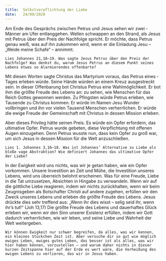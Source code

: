 ```yaml
---
title:  Selbstverpflichtung der Liebe
date:   24/09/2020
---
```


Am Ende des Gesprächs zwischen Petrus und Jesus sehen wir zwei ­Männer am Ufer entlanggehen. Wellen schwappen an den Strand, als Jesus mit ­Petrus über den Preis der Nachfolge spricht. Er möchte, dass Petrus genau weiß, was auf ihn zukommen wird, wenn er die Einladung Jesu – „Weide meine Schafe“ – annimmt.

`Lies Johannes 21,18–19. Was sagte Jesus Petrus über den Preis der Nachfolge? Was denkst du, warum Jesus Petrus an diesem Punkt seines Lebens etwas so Alarmierendes offenbarte?`

Mit diesen Worten sagte Christus das Martyrium voraus, das Petrus eines ­Tages erleben würde. Seine Hände würden an einem Kreuz ausgestreckt sein. In dieser Offenbarung bot Christus Petrus eine Wahlmöglichkeit. Er bot ihm die größte Freude des Lebens an: zu sehen, wie Menschen für das Reich Gottes gewonnen werden. Zu Pfingsten würde Petrus erleben, wie Tausende zu Christus kommen. Er würde im Namen Jesu Wunder vollbringen und ihn vor vielen Tausend Menschen verherrlichen. Er würde die ewige Freude der Gemeinschaft mit Christus in dessen Mission erleben.

Aber dieses Privileg hätte seinen Preis. Es würde ein Opfer erfordern, das ultimative Opfer. Petrus wurde gebeten, diese Verpflichtung mit offenen Augen einzugehen. Denn Petrus wusste nun, dass kein Opfer zu groß war, um sich Jesus in dessen Mission für die Welt anzuschließen.

`Lies 1. Johannes 3,16–18. Was ist Johannes’ Alternative zu Liebe als bloße vage Abstraktion? Wie definiert Johannes das ultimative Opfer der Liebe?`

In der Ewigkeit wird uns nichts, was wir je getan haben, wie ein Opfer vorkommen. Unsere Investition an Zeit und Mühe, die Investition unseres Lebens, wird uns überreich belohnt erscheinen. Was für eine Freude, Liebe in die Tat umzusetzen, Absichten in Hingabe zu verwandeln. Wenn wir auf die göttliche Liebe reagieren, indem wir nichts zurückhalten, wenn wir beim Zeugnisgeben als Botschafter Christi auf andere zugehen, erfüllen wir den Zweck unseres Lebens und erleben die größte Freude des Lebens. Jesus drückte dies sehr treffend aus: „Wenn ihr dies wisst – selig seid ihr, wenn ihr’s tut!“ (Joh 13,17) Die größte Freude des Lebens und dauerhaftes Glück erleben wir, wenn wir den Sinn unserer Existenz erfüllen, indem wir Gott dadurch verherrlichen, wie wir leben, und seine Liebe und Wahrheit der Welt weitergeben.

`Wir können Ewigkeit nur schwer begreifen, da alles, was wir kennen, ein kleines Stückchen Zeit ist. Aber versuche dir so gut wie möglich ewiges Leben, ewiges gutes Leben, das besser ist als alles, was wir hier haben können, vorzustellen – und warum daher nichts in dieser kurzen Zeitspanne hier auf der Erde es wert wäre, die Verheißung des ewigen Lebens zu verlieren, das wir in Jesus haben.`